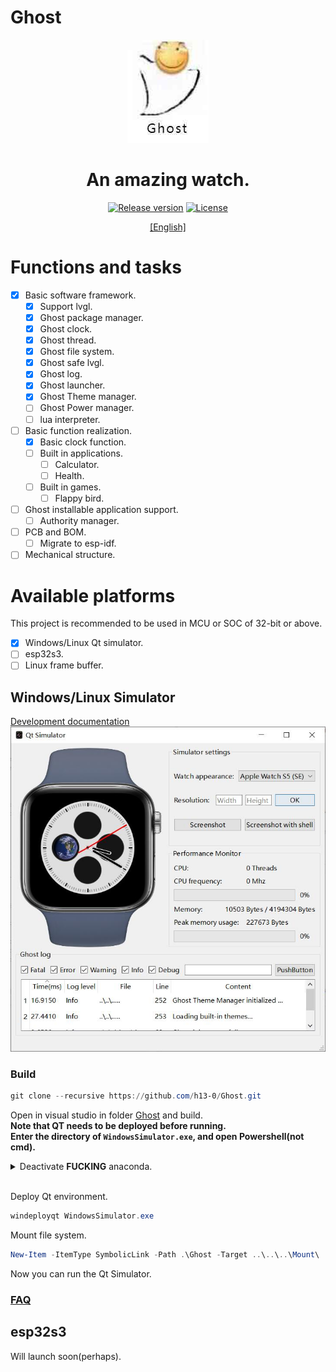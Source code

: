 # Ghost
<div align = "center">
  <img src = "Images/Logo.jpg">
  <h1 align = "center">An amazing watch.</h1>
</div>  

<p align="center">
  <a href="https://github.com/h13-0/Ghost/releases"><img src="https://img.shields.io/github/release/h13-0/Ghost" alt="Release version"></a>
  <a href="https://github.com/h13-0/Ghost/blob/master/LICENSE"><img src="https://img.shields.io/github/license/h13-0/Ghost" alt="License"></a>
</p>  

<p align="center">
  <a href="https://github.com/h13-0/Ghost/blob/master/ReadmeCN.md" target="opentype">[English]</a>
</p>  

<!-- 人来来去去，离开了一个又一个，这个表还只是个Demo. -->  

# Functions and tasks
- [x] Basic software framework.
  - [X] Support lvgl.
  - [X] Ghost package manager.
  - [X] Ghost clock.
  - [X] Ghost thread.
  - [X] Ghost file system.
  - [X] Ghost safe lvgl.
  - [X] Ghost log.
  - [x] Ghost launcher.
  - [x] Ghost Theme manager.
  - [ ] Ghost Power manager.
  - [ ] lua interpreter.
- [ ] Basic function realization.
  - [X] Basic clock function.
  - [ ] Built in applications.
    - [ ] Calculator.
    - [ ] Health.
  - [ ] Built in games.
    - [ ] Flappy bird.
- [ ] Ghost installable application support.
  - [ ] Authority manager.
- [ ] PCB and BOM.
  - [ ] Migrate to esp-idf.
- [ ] Mechanical structure.

# Available platforms
This project is recommended to be used in MCU or SOC of 32-bit or above.  
- [x] Windows/Linux Qt simulator.
- [ ] esp32s3.
- [ ] Linux frame buffer.

## Windows/Linux Simulator  
[Development documentation](./Ghost/Platforms/QtSimulator/Readme.md)  
![WindowsSimulator.jpg](./Images/QtSimulator.jpg)  
### Build
```Powershell
git clone --recursive https://github.com/h13-0/Ghost.git
```
Open in visual studio in folder [Ghost](./Ghost/) and build.  
**Note that QT needs to be deployed before running.**  
**Enter the directory of `WindowsSimulator.exe`, and open Powershell(not cmd).**  

<details>  
<summary>Deactivate <b>FUCKING</b> anaconda.</summary><br>  

```Powershell  
conda deactivate
```  
</details><br>  

Deploy Qt environment.  
```Powershell  
windeployqt WindowsSimulator.exe
```    
Mount file system.  
```Powershell  
New-Item -ItemType SymbolicLink -Path .\Ghost -Target ..\..\..\Mount\
```  
Now you can run the Qt Simulator.

### [FAQ](https://github.com/h13-0/Ghost/tree/master/Ghost/Platforms/QtSimulator#FAQ)  

## esp32s3
Will launch soon(perhaps).  
